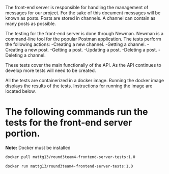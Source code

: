 The front-end server is responsible for handling the management of messages for our project.
For the sake of this document messages will be known as posts. Posts are stored in channels. A channel can contain as many posts as possible.

The testing for the front-end server is done through Newman. Newman is a command-line tool for the popular Postman application. 
The tests perform the following actions:
 -Creating a new channel.
 -Getting a channel.
 -Creating a new post.
 -Getting a post.
 -Updating a post.
 -Deleting a post.
 -Deleting a channel.

These tests cover the main functionally of the API.
As the API continues to develop more tests will need to be created.

All the tests are containerized in a docker image.
Running the docker image displays the results of the tests.
Instructions for running the image are located below.
# The following commands run the tests for the front-end server portion.
**Note:** Docker must be installed

```sh
docker pull mattg13/round3team4-frontend-server-tests:1.0
```
```sh
docker run mattg13/round3team4-frontend-server-tests:1.0
```
